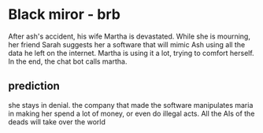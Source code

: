 # Black miror - brb

After ash's accident, his wife Martha is devastated. 
While she is mourning, her friend Sarah suggests her a software that will mimic Ash using all the data he left on the internet.
Martha is using it a lot, trying to comfort herself.
In the end, the chat bot calls martha.

## prediction
she stays in denial.
the company that made the software manipulates maria in making her spend a lot of money, or even do illegal acts.
All the AIs of the deads will take over the world

